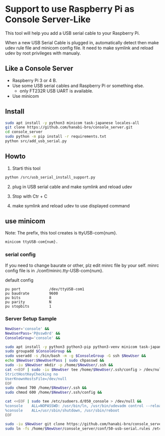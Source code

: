 # Support to use Raspberry Pi as Console Server-Like
This tool will help you add a USB serial cable to your Raspberry Pi.

When a new USB Serial Cable is plugged in, automatically detect then make udev rule file and minicom config file.
It need to make symlink and reload udev by root privileges with manualy. 

## Like a Console Server 
* Raspberry Pi 3 or 4 B.
* Use some USB serial cables and Raspberry Pi or something else.
  - only FT232R USB UART is available.
* Use minicom

## Install
```bash
sudo apt install -y python3 minicom task-japanese locales-all
git clone https://github.com/hanabi-bro/console_server.git
cd console_server
sudo python -m pip install -r requirements.txt
python src/add_usb_serial.py
```

## Howto
1. Starti this tool
```bash
python /src/usb_serial_install_support.py
```

2. plug in USB serial cable and make symlink and reload udev

3. Stop with Ctr + C

4. make symlink and  reload udev to use displayed command

## use minicom
Note:
The prefix, this tool creates is ttyUSB-com{num}.

```bash
minicom ttyUSB-com{num}.
```

### serial config
If you need to change baurate or other, plz edit minrc file by your self. 
minrc config file is in ./conf/minirc.tty-USB-com{num}.

default config
```text
pu port             /dev/ttyUSB-com1
pu baudrate         9600
pu bits             8
pu parity           N
pu stopbits         1
```

### Server Setup Sample
```bash
NewUser='console' &&
NewUserPass='P@ssw0rd' &&
ConsoleGroup='console' &&

sudo apt install -y python3 python3-pip python3-venv minicom task-japanese locales-all
sudo groupadd $ConsoleGroup &&
sudo useradd -s /bin/bash -m -g $ConsoleGroup -G ssh $NewUser &&
echo $NewUser:$NewUserPass | sudo chpasswd &&
sudo -iu $NewUser mkdir -p /home/$NewUser/.ssh &&
cat <<EOF | sudo -iu $NewUser tee /home/$NewUser/.ssh/config > /dev/null &&
StrictHostKeyChecking no
UserKnownHostsFile=/dev/null
EOF
sudo chmod 700 /home/$NewUser/.ssh &&
sudo chmod 600 /home/$NewUser/.ssh/config &&

cat <<EOF | sudo tee /etc/sudoers.d/050_console > /dev/null &&
%console    ALL=NOPASSWD: /usr/bin/ln, /usr/bin/udevadm control --reload-rules, /usr/bin/udevadm trigger
%console    ALL=/usr/sbin/shutdown, /usr/sbin/reboot
EOF

sudo -iu $NewUser git clone https://github.com/hanabi-bro/console_server.git /home/$NewUser/console_server
sudo ln -fs /home/$NewUser/console_server/conf/50-usb-serial.rules /etc/udev/rules.d/.
```

